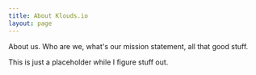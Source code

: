 ```yaml
---
title: About Klouds.io
layout: page
---
```

About us.  Who are we, what's our mission statement, all that good stuff.

This is just a placeholder while I figure stuff out.
